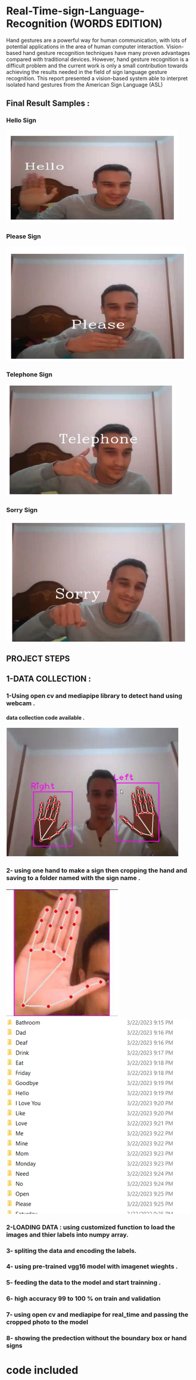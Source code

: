 # Real-Time-sign-Language-Recognition (WORDS EDITION)


Hand gestures are a powerful way for human communication, with lots of 
potential applications in the area of human computer interaction. Vision-based
hand gesture recognition techniques have many proven advantages compared 
with traditional devices. However, hand gesture recognition is a difficult 
problem and the current work is only a small contribution towards achieving 
the results needed in the field of sign language gesture recognition. This report 
presented a vision-based system able to interpret isolated hand gestures from 
the American Sign Language (ASL)
## Final Result Samples :
### Hello Sign
![](./hello.png)
### Please Sign
![](./please.png)
### Telephone Sign
![](./telephone.png)
### Sorry Sign
![](./sorry.png)
## PROJECT STEPS
## 1-DATA COLLECTION : 
### 1-Using open cv and  mediapipe library to detect hand using webcam .
#### data collection code available .
![](./collect.png)
### 2- using one hand to make a sign then cropping the hand and saving to a folder named with the sign name .
![](./crop.png)
![](./datasample.png)
### 2-LOADING DATA : using customized function to load the images and thier labels into numpy array.
### 3- spliting the data and encoding the labels.
### 4- using pre-trained vgg16 model with imagenet wieghts .
### 5- feeding the data to the model and start trainning .
### 6- high accuracy 99 to 100 % on train and validation
### 7- using open cv and mediapipe for real_time and passing the cropped photo to the model 
### 8- showing the predection without the boundary box or hand signs
# code included 
